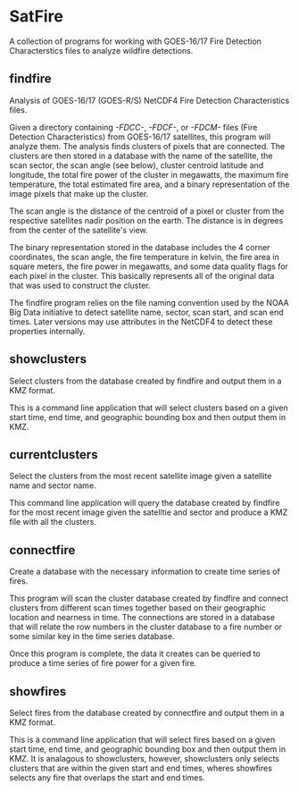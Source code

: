 # SatFire
A collection of programs for working with GOES-16/17 Fire Detection Characterstics files to analyze
wildfire detections.

## findfire
Analysis of GOES-16/17 (GOES-R/S) NetCDF4 Fire Detection Characteristics files.

Given a directory containing *-FDCC-*, *-FDCF-*, or *-FDCM-* files (Fire Detection Characteristics)
from GOES-16/17 satellites, this program will analyze them. The analysis finds clusters of pixels
that are connected. The clusters are then stored in a database with the name of the satellite, the
scan sector, the scan angle (see below), cluster centroid latitude and longitude, the total fire 
power of the cluster in megawatts, the maximum fire temperature, the total estimated fire area, and
a binary representation of the image pixels that make up the cluster. 

The scan angle is the distance of the centroid of a pixel or cluster from the respective satellites
nadir position on the earth. The distance is in degrees from the center of the satellite's view.

The binary representation stored in the database includes the 4 corner coordinates, the scan angle,
the fire temperature in kelvin, the fire area in square meters, the fire power in megawatts, and 
some data quality flags for each pixel in the cluster. This basically represents all of the original
data that was used to construct the cluster.

The findfire program relies on the file naming convention used by the NOAA Big Data initiative to
detect satellite name, sector, scan start, and scan end times. Later versions may use attributes in
the NetCDF4 to detect these properties internally.

## showclusters
Select clusters from the database created by findfire and output them in a KMZ format.

This is a command line application that will select clusters based on a given start time, end time,
and geographic bounding box and then output them in KMZ. 

## currentclusters
Select the clusters from the most recent satellite image given a satellite name and sector name.

This command line application will query the database created by findfire for the most recent image
given the satelltie and sector and produce a KMZ file with all the clusters.

## connectfire
Create a database with the necessary information to create time series of fires.

This program will scan the cluster database created by findfire and connect clusters from different
scan times together based on their geographic location and nearness in time. The connections are 
stored in a database that will relate the row numbers in the cluster database to a fire number or 
some similar key in the time series database.

Once this program is complete, the data it creates can be queried to produce a time series of fire
power for a given fire.

## showfires

Select fires from the database created by connectfire and output them in a KMZ format. 

This is a command line application that will select fires based on a given start time, end time,
and geographic bounding box and then output them in KMZ. It is analagous to showclusters, however, 
showclusters only selects clusters that are within the given start and end times, wheres showfires 
selects any fire that overlaps the start and end times.


